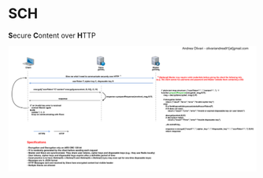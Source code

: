 # SCH
**S**ecure **C**ontent over **H**TTP

![alt tag](https://raw.githubusercontent.com/AndreaLVR/SCH/master/documentation/SCH_Diagram.png)
